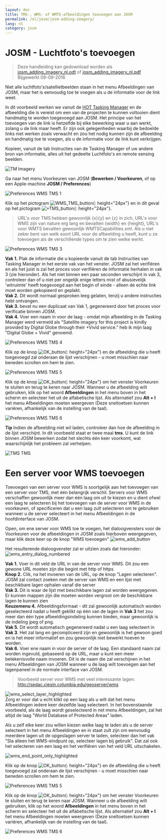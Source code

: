 ```yaml
---
layout: doc
title: TMS-, WMS- of WMTS-afbeeldingen toevoegen aan JOSM
permalink: /nl/josm/josm-adding-imagery/
lang: nl
category: josm
---
```


JOSM - Luchtfoto's toevoegen
================

> Deze handleiding kan gedownload worden als [josm_adding_imagery_nl.odt](/files/josm_adding_imagery_nl.odt) of [josm_adding_imagery_nl.pdf](/files/josm_adding_imagery_nl.pdf)  
> Bijgewerkt 09-09-2016  

Niet alle luchtfoto's/satellietbeelden staan in het menu Afbeeldingen van JOSM, maar het is eenvoudig toe te voegen als u de informatie voor de link weet.  

In dit voorbeeld werken we vanuit de [HOT Tasking Manager](http://tasks.hotosm.org/) en de afbeelding die is vereist om een van de projecten te kunnen voltooien dient handmatig te worden toegevoegd aan JOSM. Het principe van het toevoegen van de link is hetzelfde bij elke bewerking waar u aan werkt, zolang u de link maar heeft. Er zijn ook gelegenheden waarbij de bedoelde links niet werken zoals verwacht en zou het nodig kunnen zijn de afbeelding en handmatig toe te voegen, als u de informatie voor de link kunt verkrijgen.  

Kopieer, vanuit de tab Instructies van de Tasking Manager of uw andere bron van informatie, alles uit het gedeelte Luchtfoto's en remote sensing beelden.  

![TM Imagery][]

Ga naar het menu Voorkeuren van JOSM (**Bewerken / Voorkeuren**, of op een Apple-machine **JOSM / Preferences**)  

![Preferences WMS TMS 1][]

Klik op het pictogram ![WMS_TMS_button][]{: height="24px"} en in dit geval op het pictogram ![+TMS_button][]{: height="24px"}.  

> URL's voor TMS hebben gewoonlijk {x}{y} en {z} in zich, URL's voor WMS zijn van nature erg lang en bevatten {width} en {height}, URL's voor WMTS bevatten gewoonlijk WMTSCapabilities.xml. Als u niet zeker bent van welk soort URL voor de afbeelding u heeft, kunt u ze toevoegen als de verschillende types om te zien welke werkt.  

![Preferences WMS TMS 3][]

**Vak 1.** Plak de informatie die u kopieerde vanuit de tab Instructies van Tasking Manager in het eerste vak van het venster. JOSM zal het verifiëren en als het juist is zal het proces voor verifiëren de informatie herhalen in vak 3 (zie hieronder). Als het niet binnen een paar seconden verschijnt in vak 3, controleer dan of u niet per ongelijk enige letters mist of abusievelijk 'witruimte' heeft toegevoegd aan het begin of einde - alleen de echte link moet worden gekopieerd en geplakt.  
**Vak 2.** Dit wordt normaal gesproken leeg gelaten, tenzij u andere instructies hebt ontvangen.  
**Vak 3.** bevat nu een duplicaat van Vak 1, gegenereerd door het proces voor verificatie binnen JOSM.  
**Vak 4.** Voer een naam in voor de laag - omdat mijn afbeelding in de Tasking Manager werd vermeld als "Satellite imagery for this project is kindly provided by Digital Globe through their +Vivid service." heb ik mijn laag "Digital Globe + Vivid" genoemd.  

![Preferences WMS TMS 4][]

Klik op de knop ![OK_button][]{: height="24px"} en de afbeelding die u heeft toegevoegd zal onderaan de lijst verschijnen - u moet misschien naar beneden scrollen om hem te zien.  

![Preferences WMS TMS 5][]

Klik op de knop ![OK_button][]{: height="24px"} om het venster Voorkeuren te sluiten en terug te keren naar JOSM. Wanneer u de afbeelding wilt gebruiken, klik op het woord **Afbeeldingen** in het menu boven in het scherm en selecteer het uit de alfabetische lijst. Als alternatief zou **Alt + I** het menu Afbeeldingen moeten weergeven (Deze sneltoetsen kunnen variëren, afhankelijk van de instelling van de taal).  

![Preferences WMS TMS 6][]

**Tip** Indien de afbeelding niet wil laden, controleer dan hoe de afbeelding in de lijst verschijnt. In dit voorbeeld staat er twee maal **tms**. U kunt de link binnen JOSM bewerken zodat het slechts één keer voorkomt, wat waarschijnlijk het probleem zal verhelpen.

![TMS TMS][]

Een server voor WMS toevoegen
===========

Toevoegen van een server voor WMS is soortgelijk aan het toevoegen van een server voor TMS, met één belangrijk verschil. Servers voor WMS verschaffen gewoonlijk meer dan één laag om uit te kiezen en u dient ofwel een laag te selecteren bij het toevoegen van de server voor WMS in de voorkeuren, of specificeren dat u een laag zult selecteren om te gebruiken wanneer u de server selecteert in het menu Afbeeldingen in de hoofdinterface van JOSM.

Open, om ene server voor WMS toe te voegen, het dialoogvensters voor de Voorkeuren voor de afbeeldingen in JOSM zoals hierboven weergegeven, maar klik deze keer op de knop "WMS toevoegen" ![wms_add_button][]

Het resulterende dialoogvenster zal er uitzien zoals dat hieronder:
![wms_entry_dialog_numbered][]

**Vak 1.** Voer in dit veld de URL in van de server voor WMS. Dit zou een gewone URL moeten zijn die begint met http of https  
**Knop 2.** Clik, na het invoeren van de URL, op de knop "Lagen selecteren". JOSM zal contact zoeken met de server van WMS en een lijst met beschikbare lagen ophalen vanaf die server  
**Vak 3.** Dit is waar de lijst met beschikbare lagen zal worden weergegeven. Er kunnen mappen zijn die moeten worden vergroot om de beschikbare lagen te kunnen zien  
**Keuzemenu 4.** Afbeeldingsformaat - dit zal gewoonlijk automatisch worden geselecteerd nadat u heeft geklikt op één van de lagen in **Vak 3** het zou meer dan één type afbeeldingsindeling kunnen bieden, maar gewoonlijk is de indeling jpeg of png.  
**Vak 5.** Dit wordt automatisch gegenereerd nadat u een laag selecteert in **Vak 3**. Het zal lang en gecompliceerd zijn en gewoonlijk is het gewoon goed en is het meer informatief en zou gewoonlijk niet bewerkt hoeven te worden.  
**Vak 6.** Voer ene naam in voor de server of de laag. Een standaard naam zal worden ingevuld, gebaseerd op de URL, maar u kunt een meer betekenisvolle naam invoeren. Dit is de naam die zal verschijnen in het menu Afbeeldingen van JOSM  wanneer u de laag wilt toevoegen aan het lagenpaneel in de normale interface van JOSM.  

> Voorbeeld server voor WMS met veel interessante lagen: http://sedac.ciesin.columbia.edu/geoserver/wms  

![wms_select_layer_highlighted][]  
Zorg er voor dat u echt klikt op een laag als u wilt dat het menu Afbeeldingen iedere keer dezelfde laag selecteert. In het bovenstaande voorbeeld, als de laag wordt geselecteerd in net menu Afbeeldingen, zal het altijd de laag "World Database of Protected Areas" laden.

Als u zelf elke keer zou willen kiezen welke laag te laden als u de server selecteert in het menu Afbeeldingen en in staat zult zijn om eenvoudig meerdere lagen uit de opgeslagen server te laden, selecteer dan het vak "Sla alleen het WMS-eindpunt op, selecteer lagen bij gebruik". Dat zal ook het selecteren van een laag en het verifiëren van het veld URL uitschakelen.

![wms_end_point_only_highlighted][]  

Klik op de knop ![OK_button][]{: height="24px"} en de afbeelding die u heeft toegevoegd zal onderaan de lijst verschijnen - u moet misschien naar beneden scrollen om hem te zien.  

![Preferences WMS TMS 5][]

Klik op de knop ![OK_button][]{: height="24px"} om het venster Voorkeuren te sluiten en terug te keren naar JOSM. Wanneer u de afbeelding wilt gebruiken, klik op het woord **Afbeeldingen** in het menu boven in het scherm en selecteer het uit de alfabetische lijst. Als alternatief zou **Alt + I** het menu Afbeeldingen moeten weergeven (Deze sneltoetsen kunnen variëren, afhankelijk van de instelling van de taal).  

![Preferences WMS TMS 6][]

[Preferences WMS TMS 1]: /images/josm/JOSM_TMS_1.png
[TM Imagery]: /images/josm/JOSM_TMS_2.png
[WMS_TMS_button]: /images/josm/josm_preferences-wms-tms.png
[+TMS_button]: /images/josm/+TMS.png
[OK_button]: /images/josm/josm_OK_button.png
[Preferences WMS TMS 3]: /images/josm/JOSM_TMS_3.png
[Preferences WMS TMS 4]: /images/josm/JOSM_TMS_4.png
[Preferences WMS TMS 5]: /images/josm/JOSM_TMS_5.png
[Preferences WMS TMS 6]: /images/josm/JOSM_TMS_6.png
[TMS TMS]: /images/josm/JOSM_TMS_TMS.png
[wms_add_button]: /images/josm/wms_add_button.jpg
[wms_select_layer_highlight]: /images/josm/wms_select_layer_highlight.jpg
[wms_entry_dialog_numbered]: /images/josm/wms_entry_dialog_numbered.jpg
[wms_end_point_only_highlighted]: /images/josm/wms_end_point_only_highlighted.jpg
[wms_select_layer_highlighted]: /images/josm/wms_select_layer_highlighted.jpg